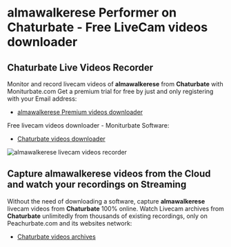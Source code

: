 # almawalkerese Performer on Chaturbate - Free LiveCam videos downloader

## Chaturbate Live Videos Recorder

Monitor and record livecam videos of **almawalkerese** from **Chaturbate** with Moniturbate.com
Get a premium trial for free by just and only registering with your Email address:
* [almawalkerese Premium videos downloader](https://moniturbate.com/request-demo-licence-key.html)

Free livecam videos downloader - Moniturbate Software:
* [Chaturbate videos downloader](https://moniturbate.com/moniturbate-download-software.html)

![almawalkerese livecam videos recorder](https://peachurnet.com/templates/moniturbate-software.png)


## Capture almawalkerese videos from the Cloud and watch your recordings on Streaming

Without the need of downloading a software, capture **almawalkerese** livecam videos from **Chaturbate** 100% online.
Watch Livecam archives from **Chaturbate** unlimitedly from thousands of existing recordings, only on Peachurbate.com and its websites network:
* [Chaturbate videos archives](https://peachurnet.com/)